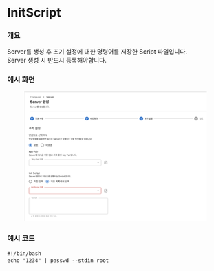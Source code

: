 # InitScript

### 개요

Server를 생성 후 초기 설정에 대한 명령어를 저장한 Script 파일입니다.\
Server 생성 시 반드시 등록해야합니다.

### 예시 화면

<figure><img src="../../.gitbook/assets/스크린샷 2023-01-11 오후 3.56.16.png" alt=""><figcaption></figcaption></figure>

### 예시 코드

```
#!/bin/bash
echo "1234" | passwd --stdin root
```
